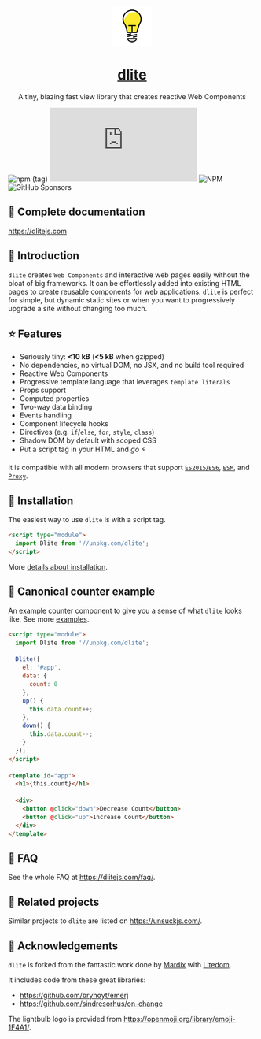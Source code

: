 <p align="center">
  <a href="https://dlitejs.com/"><img src="logo.svg" alt="dlite logo" height="80"/></a>
</p>
<h1 align="center"><a href="https://dlitejs.com/">dlite</a></h1>
<p align="center">A tiny, blazing fast view library that creates reactive Web Components</p>

![npm (tag)](https://img.shields.io/npm/v/dlite/latest.svg?style=flat-square) [![gzip bundle size](http://img.badgesize.io/https://unpkg.com/dlite@latest/dist/dlite.es.js?compression=gzip&style=flat-square)](https://unpkg.com/dlite) ![NPM](https://img.shields.io/npm/l/dlite.svg?style=flat-square) ![GitHub Sponsors](https://img.shields.io/github/sponsors/adamghill?color=blue&style=flat-square)

## 📖 Complete documentation

https://dlitejs.com

## 🧐 Introduction

`dlite` creates `Web Components` and interactive web pages easily without the bloat of big frameworks. It can be effortlessly added into existing HTML pages to create reusable components for web applications. `dlite` is perfect for simple, but dynamic static sites or when you want to progressively upgrade a site without changing too much.

## ⭐ Features

- Seriously tiny: **<10 kB** (**<5 kB** when gzipped)
- No dependencies, no virtual DOM, no JSX, and no build tool required
- Reactive Web Components
- Progressive template language that leverages `template literals`
- Props support
- Computed properties
- Two-way data binding
- Events handling
- Component lifecycle hooks
- Directives (e.g. `if`/`else`, `for`, `style`, `class`)
- Shadow DOM by default with scoped CSS
- Put a script tag in your HTML and _go_ ⚡

It is compatible with all modern browsers that support [`ES2015`/`ES6`](https://caniuse.com/#feat=es6), [`ESM`](https://caniuse.com/?search=esm), and [`Proxy`](https://caniuse.com/#search=proxy).

## 🔧 Installation

The easiest way to use `dlite` is with a script tag.

```html
<script type="module">
  import Dlite from '//unpkg.com/dlite';
</script>
```

More [details about installation](https://dlitejs.com/installation/).

## 🔄 Canonical counter example

An example counter component to give you a sense of what `dlite` looks like. See more [examples](https://dlitejs.com/examples/).

```html
<script type="module">
  import Dlite from '//unpkg.com/dlite';
  
  Dlite({
    el: '#app',
    data: {
      count: 0
    },
    up() {
      this.data.count++;
    },
    down() {
      this.data.count--;
    }
  });
</script>

<template id="app">
  <h1>{this.count}</h1>

  <div>
    <button @click="down">Decrease Count</button>
    <button @click="up">Increase Count</button>
  </div>
</template>
```

## 🙋 FAQ

See the whole FAQ at https://dlitejs.com/faq/.

## 🧠 Related projects

Similar projects to `dlite` are listed on https://unsuckjs.com/.

## 🙌 Acknowledgements

`dlite` is forked from the fantastic work done by [Mardix](https://github.com/mardix) with [Litedom](https://github.com/mardix/litedom).

It includes code from these great libraries:
- https://github.com/bryhoyt/emerj 
- https://github.com/sindresorhus/on-change

The lightbulb logo is provided from https://openmoji.org/library/emoji-1F4A1/.
